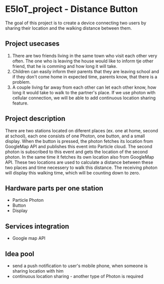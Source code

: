 # E5IoT_project - Distance Button

The goal of this project is to create a device connecting two users by sharing their location and the walking distance between them.

## Project usecases

1. There are two friends living in the same town who visit each other very often. The one who is leaving the house would like to inform tje other friend, that he is comming and how long it will take.
2. Children can easily inform their parents that they are leaving school and if they don't come home in expected time, parents know, that there is a problem.
3. A couple living far away from each other can let each other know, how long it would take to walk to the partner's place.
   If we use photon with cellular connection, we will be able to add continuous location sharing feature.

## Project description

There are two stations located on diferent places (ex. one at home, second at school), each one consists of one Photon, one button, and a small display. When the button is pressed, the photon fetches its location from GoogleMap API and publishes this event into Particle cloud. The second photon is subscribed to this event and gets the location of the second photon. In the same time it fetches its own location also from GoogleMap API. These two locations are used to calculate a distance between these two places and time necessery to walk this distance. The receiving photon will display this walking time, which will be counting down to zero.

## Hardware parts per one station

- Particle Photon
- Button
- Display

## Services integration

- Google map API

## Idea pool

- send a push notification to user's mobile phone, when someone is sharing location with him
- continuous location sharing - another type of Photon is required
